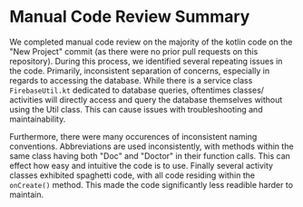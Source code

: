 # Manual Code Review Summary

We completed manual code review on the majority of the kotlin code on the "New Project" commit (as there were no prior pull requests on this repository). During this process, we identified several repeating issues in the code. Primarily, inconsistent separation of concerns, especially in regards to accessing the database. While there is a service class `FirebaseUtil.kt` dedicated to database queries, oftentimes classes/ activities will directly access and query the database themselves without using the Util class. This can cause issues with troubleshooting and maintainability. 

Furthermore, there were many occurences of inconsistent naming conventions. Abbreviations are used inconsistently, with methods within the same class having both "Doc" and "Doctor" in their function calls. This can effect how easy and intuitive the code is to use. Finally several activity classes exhibited spaghetti code, with all code residing within the `onCreate()` method. This made the code significantly less readible harder to maintain. 

